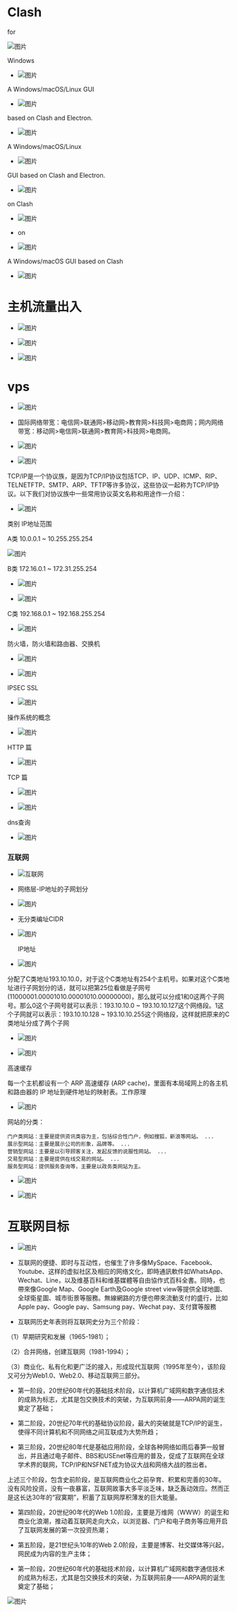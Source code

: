 # Clash 
for

![图片](https://user-images.githubusercontent.com/79394963/183928239-623f924f-cbc9-40a5-b288-386127cc2c4c.png)





Windows


* ![图片](https://user-images.githubusercontent.com/79394963/162755531-3137c714-97fb-451f-add5-3e3a01807da0.png)


A Windows/macOS/Linux GUI

* ![图片](https://cdn.staticaly.com/gh/mj5219054/friendly-journey@main/20220810/a1QQ图片20220810230049.43gweh8ptms0.jpg)



based on Clash and Electron.


* ![图片](https://user-images.githubusercontent.com/79394963/162755420-66326a16-904c-48c0-a40a-d90fea741896.png)

A Windows/macOS/Linux 
* ![图片](https://user-images.githubusercontent.com/79394963/183929374-266a3a88-da65-40d2-a413-9d81fb82c3fd.png)

GUI based on Clash and Electron.

* ![图片](https://user-images.githubusercontent.com/79394963/183930452-eebad1b6-2594-423b-86dd-eb4da06d1a93.png)

 on Clash 
 
 * ![图片](https://user-images.githubusercontent.com/79394963/183931535-fdabecbc-d33d-43d3-9662-e9c7e605fceb.png)
 
 *  on
 * ![图片](https://user-images.githubusercontent.com/79394963/183932203-61c1685b-d1d7-48f5-942f-fdeeebb50a6b.png)

  A Windows/macOS GUI based on Clash 
  
  *  ![图片](https://git.poker/mj5219054/friendly-journey/blob/main/20220810/a1QQ图片20220810225051.2fdxvwe0x5xc.jpg?raw=true)
  
  # 主机流量出入
  
  * ![图片](https://user-images.githubusercontent.com/79394963/184807858-3b9323a8-9e95-44b2-b344-a533714b5dbd.png)
  
  * ![图片](https://user-images.githubusercontent.com/79394963/188295153-7c3bf962-f564-487a-ac6a-3b02b469f31d.png)


  *  ![图片](https://user-images.githubusercontent.com/79394963/184807967-61edad05-9908-457a-8a63-cc9de480247a.png)
  
#  vps

  * ![图片](https://user-images.githubusercontent.com/79394963/188295344-3dd9b5fc-70d0-4dbe-8d47-8d8f0cfc7cb9.png)


  
  *  国际网络带宽：电信网>联通网>移动网>教育网>科技网>电商网；网内网络带宽：移动网>电信网>联通网>教育网>科技网>电商网。
  
 * ![图片](https://user-images.githubusercontent.com/79394963/184808294-7bef6733-bb46-4e92-b003-4ba16d3e6375.png)
 
 * ![图片](https://user-images.githubusercontent.com/79394963/184808359-d2e734a1-af05-4bc3-ae05-090a4110461a.png)

TCP/IP是一个协议族，是因为TCP/IP协议包括TCP、IP、UDP、ICMP、RIP、TELNETFTP、SMTP、ARP、TFTP等许多协议，这些协议一起称为TCP/IP协议。以下我们对协议族中一些常用协议英文名称和用途作一介绍：

* ![图片](https://user-images.githubusercontent.com/79394963/184808464-b666b3ea-4978-4c17-a80e-68937af99603.png)
 
 类别 IP地址范围

A类 10.0.0.1 ~ 10.255.255.254

![图片](https://user-images.githubusercontent.com/79394963/184828135-dce24c51-9d0d-4e5c-8a98-7ad88e9f9db1.png)

B类 172.16.0.1 ~ 172.31.255.254
* ![图片](https://user-images.githubusercontent.com/79394963/184828210-fc7558d5-6d27-4485-942a-6f28e64463e0.png)

* ![图片](https://user-images.githubusercontent.com/79394963/184828363-dfad8903-8b98-4333-93fe-dbd46219cba0.png)

C类 192.168.0.1 ~ 192.168.255.254

*  ![图片](https://user-images.githubusercontent.com/79394963/184809005-b05441b6-0727-4910-878a-f3d563e1e319.png)

防火墙，防火墙和路由器、交换机
* ![图片](https://user-images.githubusercontent.com/79394963/184827808-c86f0943-9c95-42f2-adf2-2ddc187b6883.png)

*  ![图片](https://user-images.githubusercontent.com/79394963/184828504-13c6be51-cb32-46a5-aa14-62cc930e9158.png)

IPSEC      SSL

* ![图片](https://user-images.githubusercontent.com/79394963/184828680-f2b8f0e1-4cbe-40b5-b9d2-faf7904a97ab.png)

 操作系统的概念

* ![图片](https://user-images.githubusercontent.com/79394963/184829083-5d554b72-4041-457b-a980-38e42673a032.png)

HTTP 篇

* ![图片](https://user-images.githubusercontent.com/79394963/184829465-27bb7787-80c9-4716-b9bb-8b9ab998b5b4.png)

TCP 篇
* ![图片](https://user-images.githubusercontent.com/79394963/184829675-d4ed4b66-aeac-4d14-a325-cf6dec4d6fde.png)

* ![图片](https://user-images.githubusercontent.com/79394963/184829827-8e38e723-3b25-4790-9903-5bf38abeb89b.png)


dns查询

* ![图片](https://user-images.githubusercontent.com/79394963/188295187-0aa98733-3482-4d83-a7a7-d59a48375e81.png)



### 互联网
  
* ![互联网](https://user-images.githubusercontent.com/79394963/185046931-1b340a31-2c8c-4be4-8006-17a08e48724b.png)

* 网络层-IP地址的子网划分</a>

* ![图片](https://user-images.githubusercontent.com/79394963/188295478-abd4f408-d6f8-4e75-8d7f-02079628b2ba.png)

* 无分类编址CIDR

* ![图片](https://user-images.githubusercontent.com/79394963/188295512-3b7b1d99-94fd-4ee9-86cd-c28153f00253.png)

  IP地址
 * ![图片](https://user-images.githubusercontent.com/79394963/188295547-14cee984-2e3a-4c88-840f-1dcfc3df277a.png)

  分配了C类地址193.10.10.0，对于这个C类地址有254个主机号。如果对这个C类地址进行子网划分的话，就可以把第25位看做是子网号(11000001.00001010.00001010.00000000)，那么就可以分成1和0这两个子网号。那么0这个子网号就可以表示：193.10.10.0 ~ 193.10.10.127这个网络段。1这个子网就可以表示：193.10.10.128 ~ 193.10.10.255这个网络段，这样就把原来的C类地址分成了两个子网
  
 * ![图片](https://user-images.githubusercontent.com/79394963/188295582-432433df-72d0-4b4c-a33d-f87e81552735.png)
 
 * ![图片](https://user-images.githubusercontent.com/79394963/188295607-2ccbd552-2340-43c9-b8d6-fa9823452d98.png)

高速缓存

每一个主机都设有一个 ARP 高速缓存 (ARP cache)，里面有本局域网上的各主机和路由器的 IP 地址到硬件地址的映射表。工作原理

* ![图片](https://user-images.githubusercontent.com/79394963/188295623-8c0e59e3-7bc0-43ec-bd02-ea816987209c.png)

网站的分类：

    门户类网站：主要是提供资讯类容为主，包括综合性门户，例如搜狐，新浪等网站。 ...
    展示型网站：主要是展示公司的形象，品牌等。 ...
    营销型网站：主要是以引导顾客关注，发起反馈的说服性网站。 ...
    交易型网站：主要是提供在线交易的网站。 ...
    服务型网站：提供服务查询等，主要是以政务类网站为主。
    
 * ![图片](https://user-images.githubusercontent.com/79394963/188295741-4426b80d-297b-40a6-9b92-8a99417dde5a.png)
 
 * ![图片](https://user-images.githubusercontent.com/79394963/188295755-be1a8fd9-4d19-4a3e-b485-92cdd4232163.png)

# 互联网目标
  
* ![图片](https://user-images.githubusercontent.com/79394963/188295808-5ed13433-2d7d-48e5-959c-2494ef44c1e6.png)

* 互联网的便捷、即时与互动性，也催生了许多像MySpace、Facebook、Youtube、这样的虚拟社区及相应的网络文化，即時通訊軟件如WhatsApp、Wechat、Line，以及维基百科和维基媒體等自由協作式百科全書。同時，也帶來像Google Map、Google Earth及Google street view等提供全球地圖、全球衛星圖、城市街景等服務。無線網路的方便也帶來流動支付的盛行，比如Apple pay、Google pay、Samsung pay、Wechat pay、支付寶等服務
* 互联网历史年表则将互联网史分为三个阶段：

（1）早期研究和发展（1965-1981）；

（2）合并网络，创建互联网（1981-1994）；

（3）商业化、私有化和更广泛的接入，形成现代互联网（1995年至今），该阶段又可分为Web1.0、Web2.0、移动互联网三部分。

* 第一阶段，20世纪60年代的基础技术阶段，以计算机广域网和数字通信技术的成熟为标志，尤其是包交换技术的突破，为互联网前身——ARPA网的诞生奠定了基础；

 * 第二阶段，20世纪70年代的基础协议阶段，最大的突破就是TCP/IP的诞生，使得不同计算机和不同网络之间互联成为大势所趋；

* 第三阶段，20世纪80年代是基础应用阶段，全球各种网络如雨后春笋一般冒出，并且通过电子邮件、BBS和USEnet等应用的普及，促成了互联网在全球学术界的联网，TCP/IP和NSFNET成为协议大战和网络大战的胜出者。

上述三个阶段，包含史前阶段，是互联网商业化之前孕育、积累和完善的30年。没有风险投资，没有一夜暴富，互联网故事大多平淡乏味，缺乏轰动效应。然而正是这长达30年的“寂寞期”，积蓄了互联网厚积薄发的巨大能量。

* 第四阶段，20世纪90年代的Web 1.0阶段，主要是万维网（WWW）的诞生和商业化浪潮，推动着互联网走向大众，以浏览器、门户和电子商务等应用开启了互联网发展的第一次投资热潮；

* 第五阶段，是21世纪头10年的Web 2.0阶段，主要是博客、社交媒体等兴起，网民成为内容的生产主体；
* 第一阶段，20世纪60年代的基础技术阶段，以计算机广域网和数字通信技术的成熟为标志，尤其是包交换技术的突破，为互联网前身——ARPA网的诞生奠定了基础；

![图片](https://user-images.githubusercontent.com/79394963/188295994-38da4b83-4615-45f8-836b-70d036d83693.png)

